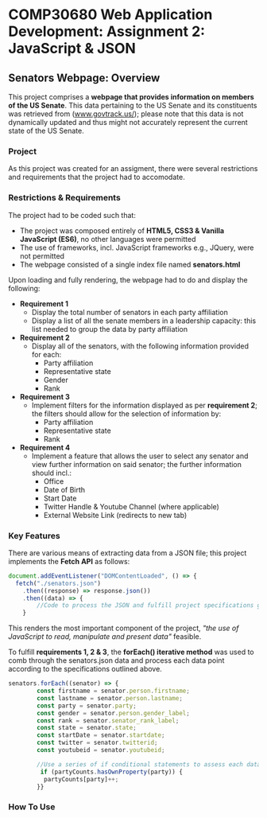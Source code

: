 # COMP30680 Web Application Development: Assignment 2: JavaScript & JSON

## Senators Webpage: Overview

This project comprises a **webpage that provides information on members of the US Senate**. This data pertaining to the US Senate and its constituents was retrieved from (www.govtrack.us/); please note that this data is not dynamically updated and thus might not accurately represent the current state of the US Senate.

### Project

As this project was created for an assigment, there were several restrictions and requirements that the project had to accomodate.

### Restrictions & Requirements

The project had to be coded such that:

- The project was composed entirely of **HTML5, CSS3 & Vanilla JavaScript (ES6)**, no other languages were permitted
- The use of frameworks, incl. JavaScript frameworks e.g., JQuery, were not permitted
- The webpage consisted of a single index file named **senators.html**

Upon loading and fully rendering, the webpage had to do and display the following:

- **Requirement 1**
  - Display the total number of senators in each party affiliation
  - Display a list of all the senate members in a leadership capacity: this list needed to group the data by party affiliation
- **Requirement 2**
  - Display all of the senators, with the following information provided for each:
    - Party affiliation
    - Representative state
    - Gender
    - Rank
- **Requirement 3**
  - Implement filters for the information displayed as per **requirement 2**; the filters should allow for the selection of information by:
    - Party affiliation
    - Representative state
    - Rank
- **Requirement 4**
  - Implement a feature that allows the user to select any senator and view further information on said senator; the further information should incl.:
    - Office
    - Date of Birth
    - Start Date
    - Twitter Handle & Youtube Channel (where applicable)
    - External Website Link (redirects to new tab)

### Key Features

There are various means of extracting data from a JSON file; this project implements the **Fetch API** as follows:

```JavaScript
document.addEventListener("DOMContentLoaded", () => {
  fetch("./senators.json")
    .then((response) => response.json())
    .then((data) => {
        //Code to process the JSON and fulfill project specifications goes here.
    }
```

This renders the most important component of the project, _"the use of JavaScript to read, manipulate and present data"_ feasible.

To fulfill **requirements 1, 2 & 3**, the **forEach() iterative method** was used to comb through the senators.json data and process each data point according to the specifications outlined above.

```JavaScript
senators.forEach((senator) => {
        const firstname = senator.person.firstname;
        const lastname = senator.person.lastname;
        const party = senator.party;
        const gender = senator.person.gender_label;
        const rank = senator.senator_rank_label;
        const state = senator.state;
        const startDate = senator.startdate;
        const twitter = senator.twitterid;
        const youtubeid = senator.youtubeid;

        //Use a series of if conditional statements to assess each data point and where (if at all) it should be displayed
         if (partyCounts.hasOwnProperty(party)) {
          partyCounts[party]++;
        }}
```

### How To Use
